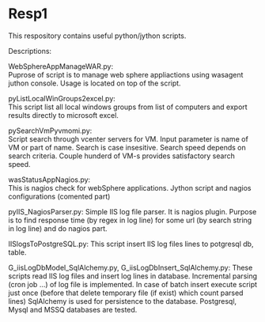 # Resp1
This respository contains useful python/jython scripts. 

Descriptions:

WebSphereAppManageWAR.py:  
Puprose of script is to manage web sphere appliactions using wasagent juthon console. Usage is located on top of the script. 

pyListLocalWinGroups2excel.py:  
This script list all local windows groups from list of computers and export results directly to microsoft excel.

pySearchVmPyvmomi.py:  
Script search through vcenter servers for VM. Input parameter is name of VM or part of name. Search is case insesitive.
Search speed depends on search criteria. Couple hunderd of VM-s provides satisfactory search speed.  

wasStatusAppNagios.py:  
This is nagios check for webSphere applications. Jython script and nagios configurations (comented part)

pyIIS_NagiosParser.py:
Simple IIS log file parser. It is nagios plugin. 
Purpose is to find response time (by regex in log line) for some url (by search string in log line) and do nagios part.


IISlogsToPostgreSQL.py:
This script insert IIS log files lines to potgresql db, table.


G_iisLogDbModel_SqlAlchemy.py, G_iisLogDbInsert_SqlAlchemy.py:
These scripts read IIS log files and insert log lines in database. 
Incremental parsing (cron job ...) of log file is implemented. 
In case of batch insert execute script just once (before that delete temporary file (if exist) which count parsed lines)
SqlAlchemy is used for persistence to the database. Postgresql, Mysql and MSSQ databases are tested.



